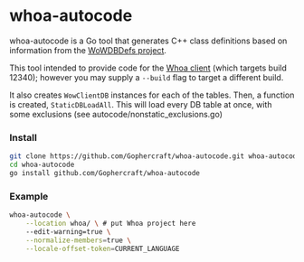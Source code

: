 # whoa-autocode

whoa-autocode is a Go tool that generates C++ class definitions based on information from the [WoWDBDefs project](https://github.com/wowdev/WoWDBDefs).

This tool intended to provide code for the [Whoa client](https://github.com/whoahq/whoa) (which targets build 12340); however you may supply a `--build` flag to target a different build.

It also creates `WowClientDB` instances for each of the tables. Then, a function is created, `StaticDBLoadAll`. This will load every DB table at once, with some exclusions (see autocode/nonstatic_exclusions.go)

### Install

```bash
git clone https://github.com/Gophercraft/whoa-autocode.git whoa-autocode
cd whoa-autocode
go install github.com/Gophercraft/whoa-autocode
```

### Example
```bash
whoa-autocode \
	--location whoa/ \ # put Whoa project here
	--edit-warning=true \
	--normalize-members=true \
	--locale-offset-token=CURRENT_LANGUAGE
```


